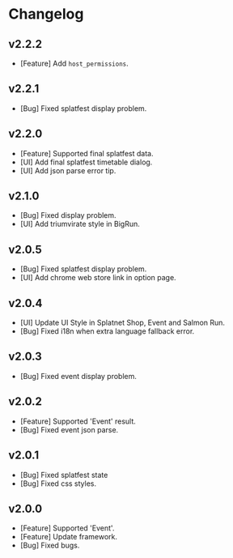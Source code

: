 # Changelog

## v2.2.2
  - [Feature] Add `host_permissions`.

## v2.2.1
  - [Bug] Fixed splatfest display problem.

## v2.2.0
  - [Feature] Supported final splatfest data.
  - [UI] Add final splatfest timetable dialog.
  - [UI] Add json parse error tip.

## v2.1.0
  - [Bug] Fixed display problem.
  - [UI] Add triumvirate style in BigRun.

## v2.0.5
  - [Bug] Fixed splatfest display problem.
  - [UI] Add chrome web store link in option page.
## v2.0.4
  - [UI] Update UI Style in Splatnet Shop, Event and Salmon Run.
  - [Bug] Fixed i18n when extra language fallback error.
## v2.0.3
  - [Bug] Fixed event display problem.
## v2.0.2
  - [Feature] Supported 'Event' result.
  - [Bug] Fixed event json parse.
## v2.0.1
  - [Bug] Fixed splatfest state
  - [Bug] Fixed css styles.
## v2.0.0
  - [Feature] Supported 'Event'.
  - [Feature] Update framework.
  - [Bug] Fixed bugs.